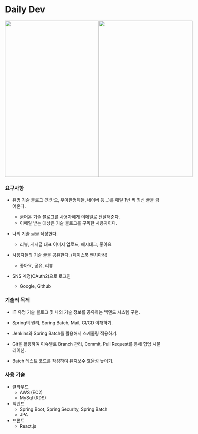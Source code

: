 # Daily Dev

<div style="display: flex">
<img src="https://user-images.githubusercontent.com/51324045/227776120-a20614dc-a7ee-42ee-af2a-ffae34c6784b.gif" width="300" height="500"/>

<img src="https://user-images.githubusercontent.com/51324045/227776270-bcefe171-7077-49b3-8801-83a8cbd4d2c4.gif" width="300" height="500"/>
</div>


### 요구사항
* 유명 기술 블로그 (카카오, 우아한형제들, 네이버 등...)를 매일 1번 씩 최신 글을 긁어온다. 
  * 긁어온 기술 블로그를 사용자에게 이메일로 전달해준다.
  * 이메일 받는 대상은 기술 블로그를 구독한 사용자이다.
  
* 나의 기술 글을 작성한다.
  * 리뷰, 게시글 대표 이미지 업로드, 해시태그, 좋아요

* 사용자들의 기술 글을 공유한다. (페이스북 벤치마킹)
  * 좋아요, 공유, 리뷰

* SNS 계정(OAuth2)으로 로그인 
  * Google, Github


### 기술적 목적
  * IT 유명 기술 블로그 및 나의 기술 정보를 공유하는 백엔드 시스템 구현.
  
  * Spring의 원리, Spring Batch, Mail, CI/CD 이해하기.
  
  * Jenkins와 Spring Batch를 활용해서 스케줄링 적용하기.
  
  * Git을 활용하여 이슈별로 Branch 관리, Commit, Pull Request를 통해 협업 시물레이션.
  
  * Batch 테스트 코드를 작성하여 유지보수 효울성 높이기.

### 사용 기술 
* 클라우드
  * AWS (EC2)
  * MySql (RDS)
* 백엔드
  * Spring Boot, Spring Security, Spring Batch
  * JPA 
* 프론트
  * React.js
